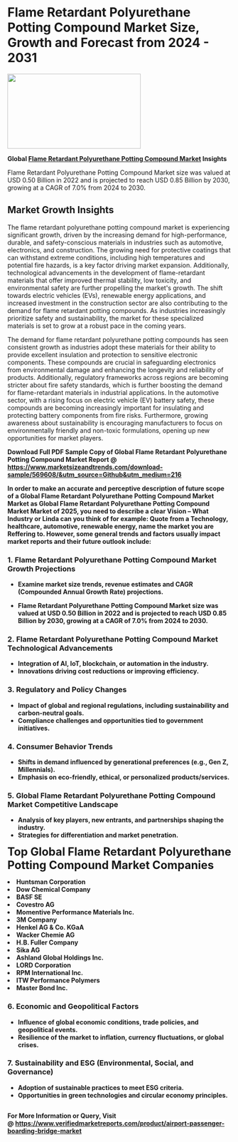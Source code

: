 <H1>Flame Retardant Polyurethane Potting Compound Market Size, Growth and Forecast from 2024 - 2031</H1><img class="aligncenter size-medium wp-image-584254" src="https://thirdeyenews.in/wp-content/uploads/2024/09/Global-Market-Research-300x168.jpeg" alt="" width="300" height="168" /><p><strong>Global&nbsp;<a href="https://www.marketsizeandtrends.com/download-sample/569608/&amp;utm_source=Github&utm_medium=216">Flame Retardant Polyurethane Potting Compound Market</a> Insights</strong></p><p>Flame Retardant Polyurethane Potting Compound Market size was valued at USD 0.50 Billion in 2022 and is projected to reach USD 0.85 Billion by 2030, growing at a CAGR of 7.0% from 2024 to 2030.</p><p><h2>Market Growth Insights</h2> <p>The flame retardant polyurethane potting compound market is experiencing significant growth, driven by the increasing demand for high-performance, durable, and safety-conscious materials in industries such as automotive, electronics, and construction. The growing need for protective coatings that can withstand extreme conditions, including high temperatures and potential fire hazards, is a key factor driving market expansion. Additionally, technological advancements in the development of flame-retardant materials that offer improved thermal stability, low toxicity, and environmental safety are further propelling the market's growth. The shift towards electric vehicles (EVs), renewable energy applications, and increased investment in the construction sector are also contributing to the demand for flame retardant potting compounds. As industries increasingly prioritize safety and sustainability, the market for these specialized materials is set to grow at a robust pace in the coming years.</p> <p><strong></strong></p> <p>The demand for flame retardant polyurethane potting compounds has seen consistent growth as industries adopt these materials for their ability to provide excellent insulation and protection to sensitive electronic components. These compounds are crucial in safeguarding electronics from environmental damage and enhancing the longevity and reliability of products. Additionally, regulatory frameworks across regions are becoming stricter about fire safety standards, which is further boosting the demand for flame-retardant materials in industrial applications. In the automotive sector, with a rising focus on electric vehicle (EV) battery safety, these compounds are becoming increasingly important for insulating and protecting battery components from fire risks. Furthermore, growing awareness about sustainability is encouraging manufacturers to focus on environmentally friendly and non-toxic formulations, opening up new opportunities for market players. <p><strong></p><p><span class=""><strong>Download Full PDF Sample Copy of Global Flame Retardant Polyurethane Potting Compound Market Report</strong> @ <a href="https://www.marketsizeandtrends.com/download-sample/569608/&amp;utm_source=Github&utm_medium=216" target="_blank">https://www.marketsizeandtrends.com/download-sample/569608/&amp;utm_source=Github&utm_medium=216</a></span></p><p>In order to make an accurate and perceptive description of future scope of a Global&nbsp;Flame Retardant Polyurethane Potting Compound Market Market as Global&nbsp;Flame Retardant Polyurethane Potting Compound Market Market of 2025, you need to describe a clear Vision &ndash; What Industry or Linda can you think of for example: Quote from a Technology, healthcare, automotive, renewable energy, name the market you are Reffering to. However, some general trends and factors usually impact market reports and their future outlook include:</p><h3>1.&nbsp;<strong>Flame Retardant Polyurethane Potting Compound Market Growth Projections</strong></h3><ul><li>Examine market size trends, revenue estimates and CAGR (Compounded Annual Growth Rate) projections.</li><li><p>Flame Retardant Polyurethane Potting Compound Market size was valued at USD 0.50 Billion in 2022 and is projected to reach USD 0.85 Billion by 2030, growing at a CAGR of 7.0% from 2024 to 2030.</p></li></ul><h3>2.&nbsp;<strong>Flame Retardant Polyurethane Potting Compound Market Technological Advancements</strong></h3><ul><li>Integration of AI, IoT, blockchain, or automation in the industry.</li><li>Innovations driving cost reductions or improving efficiency.</li></ul><h3>3.&nbsp;<strong>Regulatory and Policy Changes</strong></h3><ul><li>Impact of global and regional regulations, including sustainability and carbon-neutral goals.</li><li>Compliance challenges and opportunities tied to government initiatives.</li></ul><h3>4.&nbsp;<strong>Consumer Behavior Trends</strong></h3><ul><li>Shifts in demand influenced by generational preferences (e.g., Gen Z, Millennials).</li><li>Emphasis on eco-friendly, ethical, or personalized products/services.</li></ul><h3>5.&nbsp;<strong>Global Flame Retardant Polyurethane Potting Compound Market Competitive Landscape</strong></h3><ul><li>Analysis of key players, new entrants, and partnerships shaping the industry.</li><li>Strategies for differentiation and market penetration.</li></ul><p data-pm-slice="1 1 []"><span style="color: inherit; font-family: inherit; font-size: 25px;">Top Global Flame Retardant Polyurethane Potting Compound Market Companies</span></p><div class="" data-test-id=""><p><li>Huntsman Corporation</li><li> Dow Chemical Company</li><li> BASF SE</li><li> Covestro AG</li><li> Momentive Performance Materials Inc.</li><li> 3M Company</li><li> Henkel AG & Co. KGaA</li><li> Wacker Chemie AG</li><li> H.B. Fuller Company</li><li> Sika AG</li><li> Ashland Global Holdings Inc.</li><li> LORD Corporation</li><li> RPM International Inc.</li><li> ITW Performance Polymers</li><li> Master Bond Inc.</li></p></div><h3>6.&nbsp;<strong>Economic and Geopolitical Factors</strong></h3><ul><li>Influence of global economic conditions, trade policies, and geopolitical events.</li><li>Resilience of the market to inflation, currency fluctuations, or global crises.</li></ul><h3>7.&nbsp;<strong>Sustainability and ESG (Environmental, Social, and Governance)</strong></h3><ul><li>Adoption of sustainable practices to meet ESG criteria.</li><li>Opportunities in green technologies and circular economy principles.</li></ul><h2><strong style="font-size: 14px;">For More Information or Query, Visit @&nbsp;</strong><a style="background-color: #ffffff; font-size: 14px;" href="https://www.marketsizeandtrends.com/report/flame-retardant-polyurethane-potting-compound-market/" target="_blank">https://www.verifiedmarketreports.com/product/airport-passenger-boarding-bridge-market</a></h2>
